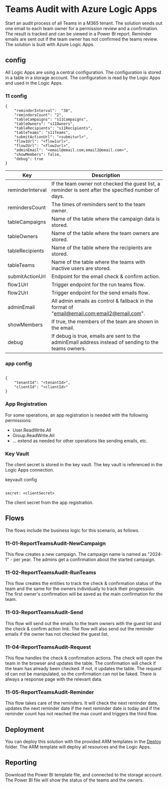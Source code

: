 # Teams Audit with Azure Logic Apps

Start an audit process of all Teams in a M365 tenant. The solution sends out one email to each team owner for a permission review and a confirmation. 
The result is tracked and can be viewed in a Power BI report.
Reminder emails are sent out if the team owner has not confirmed the teams review. The solution is built with Azure Logic Apps.

## config

All Logic Apps are using a central configuration. The configuration is stored in a table in a storage account. The configuration is read by the Logic Apps and used in the Logic Apps.

### 11 config

~~~
{ 
    "reminderInterval":  "30",  
    "remindersCount": "2", 
    "tableCampaigns": "s11Campaigns", 
    "tableOwners": "s11Owners", 
    "tableRecipients": "s11Recipients",  
    "tableTeams": "s11Teams", 
    "submitActionUrl": "<submiturl>",
    "flow1Url": "<flow1url>", 
    "flow2Url": "<flow2url>", 
    "adminEmail": "<email@email.com;email2@email.com>", 
    "showMembers": false, 
    "debug": true 
}
~~~

| Key               | Description                                                                                       |
|-------------------|---------------------------------------------------------------------------------------------------|
| reminderInterval  | If the team owner not checked the guest list, a reminder is sent after the specified number of days. |
| remindersCount    | The times of reminders sent to the team owner.                                                    |
| tableCampaigns    | Name of the table where the campaign data is stored.                                              |
| tableOwners       | Name of the table where the team owners are stored.                                               |
| tableRecipients   | Name of the table where the recipients are stored.                                                |
| tableTeams        | Name of the table where the teams with inactive users are stored.                                 |
| submitActionUrl   | Endpoint for the email check & confirm action.                                                    |
| flow1Url          | Trigger endpoint for the run teams flow.                                                          |
| flow2Url          | Trigger endpoint for the send emails flow.                                                        |
| adminEmail        | All admin emails as control & fallback in the format of "email@email.com;email2@email.com".       |
| showMembers       | If true, the members of the team are shown in the email.                                          |
| debug             | If debug is true, emails are sent to the adminEmail address instead of sending to the teams owners.|

### app config

~~~

{  
    "tenantId": "<tenantId>",
    "clientId": "<clientId>"
}
~~~

### App Registration

For some operations, an app registration is needed with the following permissions:  
- User.ReadWrite.All
- Group.ReadWrite.All
- ... extend as needed for other operations like sending emails, etc.

### Key Vault

The client secret is stored in the key vault. The key vault is referenced in the Logic Apps connection.

keyvault config
~~~

secret: <clientSecret>
~~~
The client secret from the app registration.

## Flows

The flows include the business logic for this scenario, as follows.

### 11-01-ReportTeamsAudit-NewCampaign

This flow creates a new campaign. The campaign name is named as "2024-1" - per year. The admins get a confirmation about the started campaign.

### 11-02-ReportTeamsAudit-RunTeams

This flow creates the entities to track the check & confirmation status of the team and the same for the owners individually to track their progression.
The first owner's confirmation will be saved as the main confirmation for the team.

### 11-03-ReportTeamsAudit-Send

This flow will send out the emails to the team owners with the guest list and the check & confirm action link.
The flow will also send out the reminder emails if the owner has not checked the guest list.

### 11-04-ReportTeamsAudit-Request

This flow handles the check & confirmation actions. The check will open the team in the browser and updates the table.
The confirmation will check if the team has already been checked. If not, it updates the table.
The request id can not be manipulated, so the confirmation can not be faked.
There is always a response page with the relevant data.

### 11-05-ReportTeamsAudit-Reminder

This flow takes care of the reminders. It will check the next reminder date, updates the next reminder date if the next reminder date is today and if the reminder count has not reached the max count and triggers the third flow.

## Deployment

You can deploy this solution with the provided ARM templates in the [Deploy](./Deploy) folder. The ARM template will deploy all resources and the Logic Apps. 

## Reporting

Download the Power BI template file, and connected to the storage account. The Power BI file will show the status of the teams and the owners.
